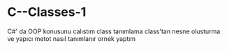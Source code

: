 # C--Classes-1
C#' da OOP konusunu calıstım class tanımlama class'tan nesne olusturma ve yapıcı metot nasıl tanımlanır ornek yaptım
